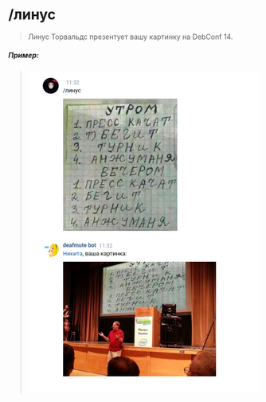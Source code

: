 # /линус

>Линус Торвальдс презентует вашу картинку на DebConf 14.

##### Пример:

><img src="assets/linus.png"></img>